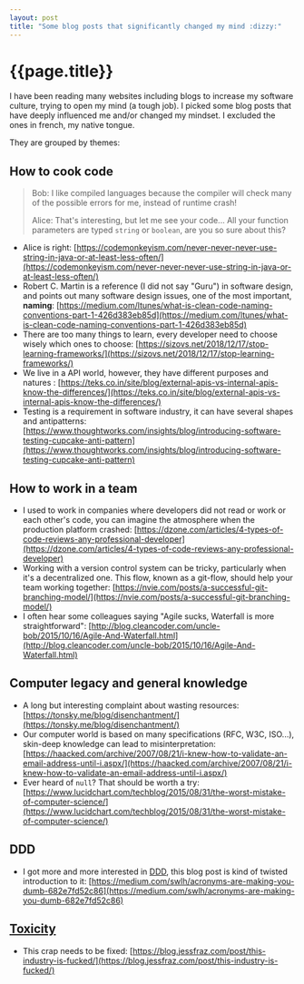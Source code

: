 ```yaml
---
layout: post
title: "Some blog posts that significantly changed my mind :dizzy:"
---
```


# {{page.title}}

I have been reading many websites including blogs to increase 
my software culture, trying to open my mind (a tough job). I picked some blog posts that have deeply 
influenced me and/or changed my mindset. I excluded the ones in french, my native tongue.

They are grouped by themes:

## How to cook code 

> Bob: I like compiled languages because the compiler will check many of the possible errors for me, instead of runtime crash!
>
> Alice: That's interesting, but let me see your code... All your function parameters are typed `string` or `boolean`, are you so sure about this?

- Alice is right: [https://codemonkeyism.com/never-never-never-use-string-in-java-or-at-least-less-often/](https://codemonkeyism.com/never-never-never-use-string-in-java-or-at-least-less-often/)
- Robert C. Martin is a reference (I did not say "Guru") in software design, and points out many software design issues, one of the most important, **naming**: [https://medium.com/ltunes/what-is-clean-code-naming-conventions-part-1-426d383eb85d](https://medium.com/ltunes/what-is-clean-code-naming-conventions-part-1-426d383eb85d)
- There are too many things to learn, every developer need to choose wisely which ones to choose: [https://sizovs.net/2018/12/17/stop-learning-frameworks/](https://sizovs.net/2018/12/17/stop-learning-frameworks/)
- We live in a API world, however, they have different purposes and natures : [https://teks.co.in/site/blog/external-apis-vs-internal-apis-know-the-differences/](https://teks.co.in/site/blog/external-apis-vs-internal-apis-know-the-differences/)
- Testing is a requirement in software industry, it can have several shapes and antipatterns: [https://www.thoughtworks.com/insights/blog/introducing-software-testing-cupcake-anti-pattern](https://www.thoughtworks.com/insights/blog/introducing-software-testing-cupcake-anti-pattern)

## How to work in a team

- I used to work in companies where developers did not read or work or each other's code, you can imagine the atmosphere when the production platform crashed: [https://dzone.com/articles/4-types-of-code-reviews-any-professional-developer](https://dzone.com/articles/4-types-of-code-reviews-any-professional-developer)
- Working with a version control system can be tricky, particularly when it's a decentralized one. This flow, known as a git-flow, should help your team working together: [https://nvie.com/posts/a-successful-git-branching-model/](https://nvie.com/posts/a-successful-git-branching-model/)
- I often hear some colleagues saying "Agile sucks, Waterfall is more straightforward": [http://blog.cleancoder.com/uncle-bob/2015/10/16/Agile-And-Waterfall.html](http://blog.cleancoder.com/uncle-bob/2015/10/16/Agile-And-Waterfall.html)


## Computer legacy and general knowledge

- A long but interesting complaint about wasting resources: [https://tonsky.me/blog/disenchantment/](https://tonsky.me/blog/disenchantment/)
- Our computer world is based on many specifications (RFC, W3C, ISO...), skin-deep knowledge can lead to misinterpretation: [https://haacked.com/archive/2007/08/21/i-knew-how-to-validate-an-email-address-until-i.aspx/](https://haacked.com/archive/2007/08/21/i-knew-how-to-validate-an-email-address-until-i.aspx/)
- Ever heard of `null`? That should be worth a try: [https://www.lucidchart.com/techblog/2015/08/31/the-worst-mistake-of-computer-science/](https://www.lucidchart.com/techblog/2015/08/31/the-worst-mistake-of-computer-science/)


## DDD 

- I got more and more interested in [DDD](https://en.wikipedia.org/wiki/Domain-driven_design), this blog post is kind of twisted introduction to it: [https://medium.com/swlh/acronyms-are-making-you-dumb-682e7fd52c86](https://medium.com/swlh/acronyms-are-making-you-dumb-682e7fd52c86)


## [Toxicity](https://www.youtube.com/watch?v=iywaBOMvYLI)

- This crap needs to be fixed: [https://blog.jessfraz.com/post/this-industry-is-fucked/](https://blog.jessfraz.com/post/this-industry-is-fucked/)